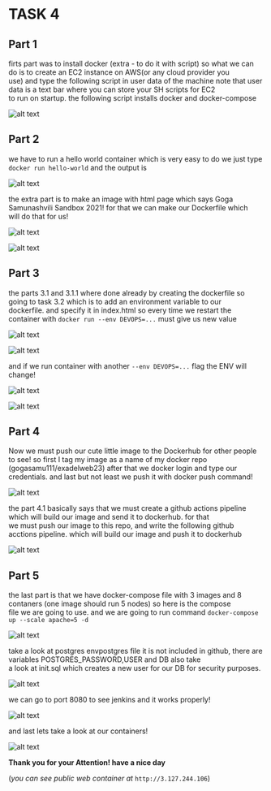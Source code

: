 # TASK 4  

## Part 1  
firts part was to install docker (extra - to do it with script) so what we can do is to create an EC2 instance on AWS(or any cloud provider you  
use) and type the following script in user data of the machine note that user data is a text bar where you can store your SH scripts for EC2  
to run on startup. the following script installs docker and docker-compose 

![alt text](https://task-4-exadel-yeah.s3.eu-central-1.amazonaws.com/part1.PNG)

## Part 2 
we have to run a hello world container which is very easy to do we just type `docker run hello-world` and the output is 

![alt text](https://task-4-exadel-yeah.s3.eu-central-1.amazonaws.com/part2.PNG)

the extra part is to make an image with html page which says Goga Samunashvili Sandbox 2021! for that we can make our Dockerfile which  
will do that for us!  

![alt text](https://task-4-exadel-yeah.s3.eu-central-1.amazonaws.com/part3.PNG)

![alt text](https://task-4-exadel-yeah.s3.eu-central-1.amazonaws.com/part4.PNG)

## Part 3

the parts 3.1 and 3.1.1 where done already by creating the dockerfile so going to task 3.2 which is to add an environment variable to our  
dockerfile. and specify it in index.html so every time we restart the container with `docker run --env DEVOPS=...` must give us new value 

![alt text](https://task-4-exadel-yeah.s3.eu-central-1.amazonaws.com/solution3.1.PNG)

![alt text](https://task-4-exadel-yeah.s3.eu-central-1.amazonaws.com/Capture.PNG)

and if we run container with another `--env DEVOPS=...` flag the ENV will change!  

![alt text](https://task-4-exadel-yeah.s3.eu-central-1.amazonaws.com/done1.PNG)  

![alt text](https://task-4-exadel-yeah.s3.eu-central-1.amazonaws.com/done2.PNG)

## Part 4

Now we must push our cute little image to the Dockerhub for other people to see! so first I tag my image as a name of my docker repo   
(gogasamu111/exadelweb23) after that we docker login and type our credentials. and last but not least we push it with docker push command!

![alt text](https://task-4-exadel-yeah.s3.eu-central-1.amazonaws.com/part7.PNG)

the part 4.1 basically says that we must create a github actions pipeline which will build our image and send it to dockerhub. for that  
we must push our image to this repo, and write the following github acctions pipeline. which will build our image and push it to dockerhub  

![alt text](https://task-4-exadel-yeah.s3.eu-central-1.amazonaws.com/part8.PNG)  

## Part 5

the last part is that we have docker-compose file with 3 images and 8 contaners (one image should run 5 nodes) so here is the compose  
file we are going to use. and we are going to run command `docker-compose up --scale apache=5 -d`

![alt text](https://task-4-exadel-yeah.s3.eu-central-1.amazonaws.com/part9.PNG)

take a look at postgres envpostgres file it is not included in github, there are variables POSTGRES_PASSWORD,USER and DB also take   
a look at init.sql which creates a new user for our DB for security purposes.  

![alt text](https://task-4-exadel-yeah.s3.eu-central-1.amazonaws.com/part11.PNG)  

we can go to port 8080 to see jenkins and it works properly!  

![alt text](https://task-4-exadel-yeah.s3.eu-central-1.amazonaws.com/part10.PNG)  

and last lets take a look at our containers!  

![alt text](https://task-4-exadel-yeah.s3.eu-central-1.amazonaws.com/part12.PNG)  

**Thank you for your Attention! have a nice day**

(*you can see public web container at* `http://3.127.244.106`)
